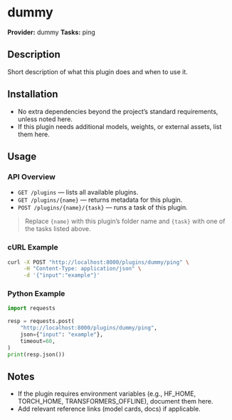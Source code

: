 # dummy

**Provider:** dummy
**Tasks:** ping

## Description
Short description of what this plugin does and when to use it.

## Installation
- No extra dependencies beyond the project’s standard requirements, unless noted here.
- If this plugin needs additional models, weights, or external assets, list them here.

## Usage

### API Overview
- `GET /plugins` — lists all available plugins.
- `GET /plugins/{name}` — returns metadata for this plugin.
- `POST /plugins/{name}/{task}` — runs a task of this plugin.

> Replace `{name}` with this plugin’s folder name and `{task}` with one of the tasks listed above.

### cURL Example
```bash
curl -X POST "http://localhost:8000/plugins/dummy/ping" \
     -H "Content-Type: application/json" \
     -d '{"input":"example"}'
```

### Python Example
```python
import requests

resp = requests.post(
    "http://localhost:8000/plugins/dummy/ping",
    json={"input": "example"},
    timeout=60,
)
print(resp.json())
```

## Notes
- If the plugin requires environment variables (e.g., HF_HOME, TORCH_HOME, TRANSFORMERS_OFFLINE), document them here.
- Add relevant reference links (model cards, docs) if applicable.

